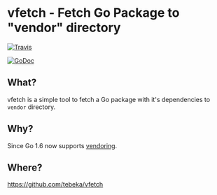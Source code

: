 # vfetch - Fetch Go Package to "vendor" directory
[![Travis](https://travis-ci.org/tebeka/vfetch.svg?branch=master)](https://travis-ci.org/tebeka/vfetch)

[![GoDoc](https://godoc.org/github.com/tebeka/vfetch?status.svg)](http://godoc.org/github.com/tebeka/vfetch)

## What?
vfetch is a simple tool to fetch a Go package with it's dependencies to `vendor`
directory.

## Why?
Since Go 1.6 now supports [vendoring](https://docs.google.com/document/d/1Bz5-UB7g2uPBdOx-rw5t9MxJwkfpx90cqG9AFL0JAYo/edit).

## Where?
https://github.com/tebeka/vfetch
